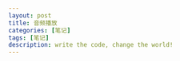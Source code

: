 ```yaml
---
layout: post
title: 音频播放
categories: [笔记]
tags: [笔记]
description: write the code, change the world!
---
```

<img src="http://maximuum.com/assets/images/音频播放/1.png" alt="">
<br/>
<img src="http://maximuum.com/assets/images/音频播放/2.png" alt="">
<br/>
<img src="http://maximuum.com/assets/images/音频播放/3.png" alt="">
<br/>
<img src="http://maximuum.com/assets/images/音频播放/4.png" alt="">
